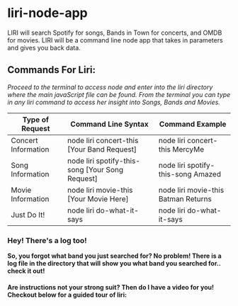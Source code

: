 # liri-node-app
LIRI will search Spotify for songs, Bands in Town for concerts, and OMDB for movies. LIRI will be a command line node app that takes in parameters and gives you back data.

## Commands For Liri:
*Proceed to the terminal to access node and enter into the liri directory where the main javaScript file can be found. From the terminal you can type in any liri command to access her insight into Songs, Bands and Movies.*

Type of Request | Command Line Syntax | Command Example
--------------- | ------------------- | ---------------
Concert Information | node liri concert-this [Your Band Request] | node liri concert-this MercyMe
Song Information | node liri spotify-this-song [Your Song Request] | node liri spotify-this-song Amazed
Movie Information | node liri movie-this [Your Movie Here] | node liri movie-this Batman Returns
Just Do It! | node liri do-what-it-says | node liri do-what-it-says

### Hey! There's a log too!

**So, you forgot what band you just searched for? No problem! There is a log file in the directory that will show you what band you searched for.. check it out!**

#### Are instructions not your strong suit? Then do I have a video for you! Checkout below for a guided tour of liri:


